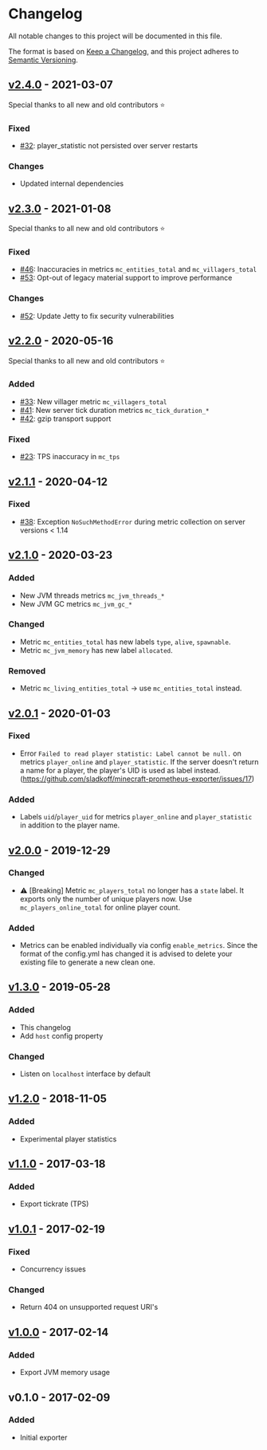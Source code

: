 # Changelog

All notable changes to this project will be documented in this file.

The format is based on [Keep a Changelog](https://keepachangelog.com/en/1.0.0/),
and this project adheres to [Semantic Versioning](https://semver.org/spec/v2.0.0.html).

## [v2.4.0] - 2021-03-07

Special thanks to all new and old contributors :star:

### Fixed

- [#32](https://github.com/sladkoff/minecraft-prometheus-exporter/issues/32): player_statistic not persisted over server restarts

### Changes

- Updated internal dependencies

## [v2.3.0] - 2021-01-08

Special thanks to all new and old contributors :star:

### Fixed
- [#46](https://github.com/sladkoff/minecraft-prometheus-exporter/issues/46): Inaccuracies in metrics `mc_entities_total` and `mc_villagers_total` 
- [#53](https://github.com/sladkoff/minecraft-prometheus-exporter/pull/53): Opt-out of legacy material support to improve performance

### Changes
- [#52](https://github.com/sladkoff/minecraft-prometheus-exporter/pull/52): Update Jetty to fix security vulnerabilities

## [v2.2.0] - 2020-05-16

Special thanks to all new and old contributors :star:

### Added
- [#33](https://github.com/sladkoff/minecraft-prometheus-exporter/pull/33): New villager metric `mc_villagers_total`
- [#41](https://github.com/sladkoff/minecraft-prometheus-exporter/issues/39): New server tick duration metrics `mc_tick_duration_*`
- [#42](https://github.com/sladkoff/minecraft-prometheus-exporter/pull/42): gzip transport support

### Fixed
- [#23](https://github.com/sladkoff/minecraft-prometheus-exporter/issues/23): TPS inaccuracy in `mc_tps` 

## [v2.1.1] - 2020-04-12

### Fixed
- [#38](https://github.com/sladkoff/minecraft-prometheus-exporter/issues/38): Exception `NoSuchMethodError` during metric collection on server versions < 1.14 

## [v2.1.0] - 2020-03-23

### Added
- New JVM threads metrics `mc_jvm_threads_*`
- New JVM GC metrics `mc_jvm_gc_*`
### Changed
- Metric `mc_entities_total` has new labels `type`, `alive`, `spawnable`.
- Metric `mc_jvm_memory` has new label `allocated`.
### Removed
- Metric `mc_living_entities_total` -> use `mc_entities_total` instead.

## [v2.0.1] - 2020-01-03
### Fixed
- Error `Failed to read player statistic: Label cannot be null.` on metrics `player_online` and `player_statistic`. 
  If the server doesn't return a name for a player, the player's UID is used as label instead. (https://github.com/sladkoff/minecraft-prometheus-exporter/issues/17)

### Added
- Labels `uid`/`player_uid` for metrics `player_online` and `player_statistic` in addition to the player name.

## [v2.0.0] - 2019-12-29
### Changed
- :warning: [Breaking] Metric `mc_players_total` no longer has a `state` label. It exports only the number of unique players now. 
  Use `mc_players_online_total` for online player count.

### Added
- Metrics can be enabled individually via config `enable_metrics`. Since the format of the config.yml has changed it is advised to delete your existing file to 
  generate a new clean one. 

## [v1.3.0] - 2019-05-28
### Added
- This changelog
- Add `host` config property
### Changed
- Listen on `localhost` interface by default

## [v1.2.0] - 2018-11-05
### Added
- Experimental player statistics

## [v1.1.0] - 2017-03-18
### Added
- Export tickrate (TPS)

## [v1.0.1] - 2017-02-19
### Fixed
- Concurrency issues
### Changed
- Return 404 on unsupported request URI's

## [v1.0.0] - 2017-02-14
### Added 
- Export JVM memory usage


## v0.1.0 - 2017-02-09
### Added
- Initial exporter

[v2.4.0]: https://github.com/sladkoff/minecraft-prometheus-exporter/compare/v2.3.0...v2.4.0
[v2.3.0]: https://github.com/sladkoff/minecraft-prometheus-exporter/compare/v2.2.0...v2.3.0
[v2.2.0]: https://github.com/sladkoff/minecraft-prometheus-exporter/compare/v2.1.1...v2.2.0
[v2.1.1]: https://github.com/sladkoff/minecraft-prometheus-exporter/compare/v2.1.0...v2.1.1
[v2.1.0]: https://github.com/sladkoff/minecraft-prometheus-exporter/compare/v2.0.1...v2.1.0
[v2.0.1]: https://github.com/sladkoff/minecraft-prometheus-exporter/compare/v2.0.0...v2.0.1
[v2.0.0]: https://github.com/sladkoff/minecraft-prometheus-exporter/compare/v1.3.0...v2.0.0
[v1.3.0]: https://github.com/sladkoff/minecraft-prometheus-exporter/compare/v1.2.0...v1.3.0
[v1.2.0]: https://github.com/sladkoff/minecraft-prometheus-exporter/compare/v1.1.0...v1.2.0
[v1.1.0]: https://github.com/sladkoff/minecraft-prometheus-exporter/compare/v1.0.1...v1.1.0
[v1.0.1]: https://github.com/sladkoff/minecraft-prometheus-exporter/compare/v1.0.0...v1.0.1
[v1.0.0]: https://github.com/sladkoff/minecraft-prometheus-exporter/compare/v0.1.0...v1.0.0
